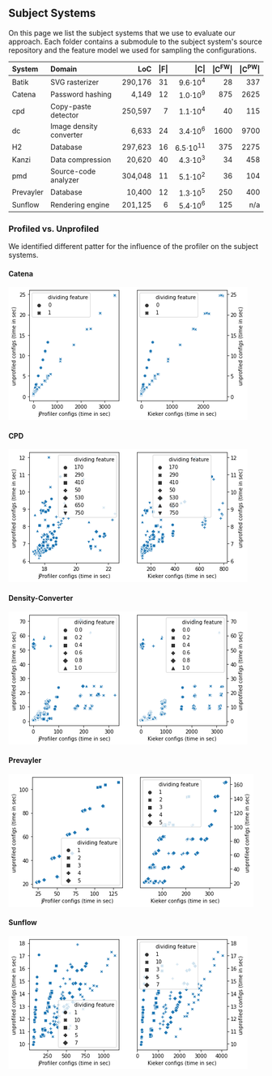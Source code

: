 ## Subject Systems

On this page we list the subject systems that we use to evaluate our approach. Each folder contains a submodule to the subject system's source repository and the feature model we used for sampling the configurations.

| System | Domain | LoC | &#124;F&#124; | &#124;C&#124; | &#124;C<sup>FW</sup>&#124; | &#124;C<sup>PW</sup>&#124; |
| :---      | :--- | ---: | ---: | ---: | ---: | ---: |
| Batik     | SVG rasterizer | 290,176 |  31 | 9.6&sdot;10<sup>4</sup>| 28 | 337 |
| Catena    | Password hashing | 4,149 |   12 |  1.0&sdot;10<sup>9</sup>| 875 | 2625 |
| cpd       | Copy-paste detector | 250,597 |     7 |  1.1&sdot;10<sup>4</sup>| 40 | 115 |
| dc        | Image density converter | 6,633 |    24 |  3.4&sdot;10<sup>6</sup>| 1600 | 9700 |
| H2        | Database | 297,623 |    16 | 6.5&sdot;10<sup>11</sup>| 375 | 2275 |
| Kanzi     | Data compression | 20,620 |  40 | 4.3&sdot;10<sup>3</sup>| 34 | 458 |
| pmd       | Source-code analyzer | 304,048 |    11 |  5.1&sdot;10<sup>2</sup>| 36 | 104 |
| Prevayler | Database | 10,400 |    12 |  1.3&sdot;10<sup>5</sup>| 250 | 400 |
| Sunflow   | Rendering engine | 201,125 |     6 |  5.4&sdot;10<sup>6</sup>| 125 | n/a |

### Profiled vs. Unprofiled
We identified different patter for the influence of the profiler on the subject systems.

#### Catena

![Profiler Influence Catena](profiled-vs-unprofiled/profiler_corellation_catena_t_2_pbd_49_7.png)

#### CPD

![Profiler Influence CPD](profiled-vs-unprofiled/profiler_corellation_cpd_t_2_pbd_49_7.png)

#### Density-Converter

![Profiler Influence Density-Converter](profiled-vs-unprofiled/profiler_corellation_density-converter_t_2_pbd_49_7.png)

#### Prevayler

![Profiler Influence Prevayler](profiled-vs-unprofiled/profiler_corellation_prevayler_t_2_pbd_49_7.png)

#### Sunflow

![Profiler Influence Sunflow](profiled-vs-unprofiled/profiler_corellation_sunflow_feature_pbd_125_5.png)
